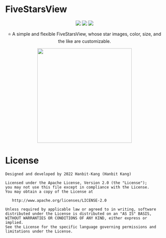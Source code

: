 # FiveStarsView

<p align="center">
  <img src="https://img.shields.io/badge/License-Apache%202.0-brightgreen"/>
  <img src="https://img.shields.io/badge/API-23%2B-green"/>
  <img src="https://img.shields.io/badge/GitHub-Hanbit--Kang-blue"/>
</p>

<p align="center">⭐️ A simple and flexible FiveStarsView, whose star images, color, size, and the like are customizable.</p>

<p align="center">
  <img src="https://user-images.githubusercontent.com/58168528/217139421-eacb999d-9597-488b-a336-99cd6630d137.gif" width="300px"/>
</p>

# License
```
Designed and developed by 2022 Hanbit-Kang (Hanbit Kang)

Licensed under the Apache License, Version 2.0 (the "License");
you may not use this file except in compliance with the License.
You may obtain a copy of the License at

   http://www.apache.org/licenses/LICENSE-2.0

Unless required by applicable law or agreed to in writing, software
distributed under the License is distributed on an "AS IS" BASIS,
WITHOUT WARRANTIES OR CONDITIONS OF ANY KIND, either express or implied.
See the License for the specific language governing permissions and
limitations under the License.
```
